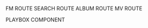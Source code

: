 FM ROUTE
SEARCH ROUTE
ALBUM ROUTE
MV ROUTE
<!-- SONG ROUTE -->
<!-- ARTIST ROUTE -->
PLAYBOX COMPONENT
